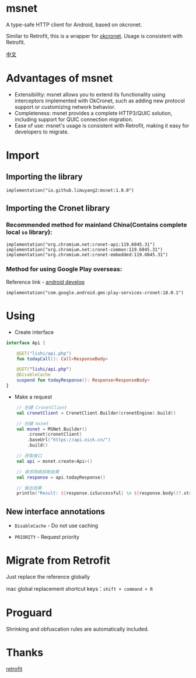 # msnet
A type-safe HTTP client for Android, based on okcronet.

Similar to Retrofit, this is a wrapper for [okcronet](https://github.com/limuyang2/okcronet). Usage is consistent with Retrofit.

[中文](https://github.com/limuyang2/msnet/blob/main/README_CN.md)

# Advantages of msnet
* Extensibility: msnet allows you to extend its functionality using interceptors implemented with OkCronet, such as adding new protocol support or customizing network behavior.
* Completeness: msnet provides a complete HTTP3/QUIC solution, including support for QUIC connection migration.
* Ease of use: msnet's usage is consistent with Retrofit, making it easy for developers to migrate.

# Import
## Importing the library
```
implementation("io.github.limuyang2:msnet:1.0.0")
```

## Importing the Cronet library
### Recommended method for mainland China(Contains complete local `so` library):
```
implementation("org.chromium.net:cronet-api:119.6045.31")
implementation("org.chromium.net:cronet-common:119.6045.31")
implementation("org.chromium.net:cronet-embedded:119.6045.31")
```
### Method for using Google Play overseas:
Reference link - [android develop](https://developer.android.com/develop/connectivity/cronet/start#kts)
```
implementation("com.google.android.gms:play-services-cronet:18.0.1")
```

# Using
* Create interface
```kotlin
interface Api {

    @GET("lishi/api.php")
    fun todayCall(): Call<ResponseBody>

    @GET("lishi/api.php")
    @DisableCache
    suspend fun todayResponse(): Response<ResponseBody>
}
```

* Make a request
```kotlin
    // 创建 CronetClient
    val cronetClient = CronetClient.Builder(cronetEngine).build()

    // 创建 msnet
    val msnet = MSNet.Builder()
        .cronet(cronetClient)
        .baseUrl("https://api.oick.cn/")
        .build()

    // 获取接口
    val api = msnet.create<Api>()

    // 请求网络获取结果
    val response = api.todayResponse()

    // 输出结果
    println("Result: ${response.isSuccessful} \n ${response.body()?.string()}")
```

## New interface annotations
* `DisableCache` - Do not use caching

* `PRIORITY` - Request priority

# Migrate from Retrofit
Just replace the reference globally

mac global replacement shortcut keys：`shift + command + R`

# Proguard
Shrinking and obfuscation rules are automatically included.

# Thanks
[retrofit](https://github.com/square/retrofit)